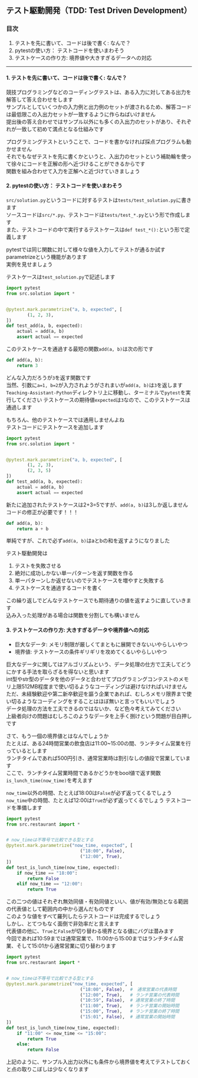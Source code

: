 ## テスト駆動開発（TDD: Test Driven Development）

### 目次
1. テストを先に書いて、コードは後で書く: なんで？
1. pytestの使い方： テストコードを使いまわそう
1. テストケースの作り方: 境界値や大きすぎるデータへの対応

---
#### 1. テストを先に書いて、コードは後で書く: なんで？
競技プログラミングなどのコーディングテストは、ある入力に対してある出力を解答して答え合わせをします  
サンプルとしていくつかの入力例と出力例のセットが渡されるため、解答コードは最低限この入出力セットが一致するように作らねばいけません  
提出後の答え合わせではサンプル以外にも多くの入出力のセットがあり、それぞれが一致して初めて満点となる仕組みです

プログラミングテストということで、コードを書かなければ採点プログラムも動かせません  
それでもなぜテストを先に書くかというと、入出力のセットという補助輪を使って徐々にコードを正解の形へ近づけることができるからです  
関数を組み合わせて入力を正解へと近づけていきましょう


#### 2. pytestの使い方： テストコードを使いまわそう
`src/solution.py`というコードに対するテストは`tests/test_solution.py`に書きます  
ソースコードは`src/*.py`、テストコードは`tests/test_*.py`という形で作成します  
また、テストコードの中で実行するテストケースは`def test_*():`という形で定義します

pytestでは同じ関数に対して様々な値を入力してテストが通るか試すparametrizeという機能があります  
実例を見せましょう

テストケースは`test_solution.py`で記述します
```python
import pytest
from src.solution import *


@pytest.mark.parametrize("a, b, expected", [
        (1, 2, 3),
])
def test_add(a, b, expected):
    actual = add(a, b)
    assert actual == expected
```

このテストケースを通過する最短の関数`add(a, b)`は次の形です
```python
def add(a, b):
    return 3
```
どんな入力だろうが`3`を返す関数です  
当然、引数に`a=1, b=2`が入力されようがされまいが`add(a, b)`は`3`を返します  
`Teaching-Assistant-Python`ディレクトリ上に移動し、ターミナルで`pytest`を実行してください
テストケースの期待値`expected`は`3`なので、このテストケースは通過します　　

もちろん、他のテストケースでは通用しませんよね  
テストコードにテストケースを追加します
```python
import pytest
from src.solution import *


@pytest.mark.parametrize("a, b, expected", [
        (1, 2, 3),
        (2, 3, 5)
])
def test_add(a, b, expected):
    actual = add(a, b)
    assert actual == expected
```

新たに追加されたテストケースは2+3=5ですが、`add(a, b)`は3しか返しません  
コードの修正が必要です！！！

```python
def add(a, b):
    return a + b
```
単純ですが、これで必ず`add(a, b)`はaとbの和を返すようになりました


テスト駆動開発は
1. テストを失敗させる
1. 絶対に成功しかない単一パターンを返す関数を作る
1. 単一パターンしか返せないのでテストケースを増やすと失敗する
1. テストケースを通過するコードを書く

この繰り返しでどんなテストケースでも期待通りの値を返すように直していきます  
込み入った処理がある場合は関数を分割しても構いません  


#### 3. テストケースの作り方: 大きすぎるデータや境界値への対応
- 巨大なデータ: メモリ制限が厳しくてまともに展開できないいやらしいやつ
- 境界値: テストケースの条件ギリギリを攻めてくるいやらしいやつ

巨大なデータに関してはアルゴリズムという、データ処理の仕方で工夫してどうにかする手法を取らざるを得ないと思います  
int型やstr型のデータを他のデータと合わせてプログラミングコンテストのメモリ上限512MB程度まで使い切るようなコーディングは避けなければいけません  
ただ、未経験歓迎や第二新卒歓迎を謳う企業であれば、むしろメモリ限界まで使い切るようなコーディングをすることはほぼ無いと言ってもいいでしょう  
データ処理の方法を工夫できるのではないか、など色々考えてみてください  
上級者向けの問題はむしろこのようなデータを上手く捌けという問題が目白押しです  

さて、もう一個の境界値とはなんでしょうか  
たとえば、ある24時間営業の飲食店は11:00~15:00の間、ランチタイム営業を行っているとします  
ランチタイムであれば500円引き、通常営業時は割引なしの値段で営業しています  
ここで、ランチタイム営業時間であるかどうかをbool値で返す関数`is_lunch_time(now_time)`を考えます

`now_time`以外の時間、たとえば18:00は`False`が必ず返ってくるでしょう  
`now_time`中の時間、たとえば12:00は`True`が必ず返ってくるでしょう
テストコードを準備します

```python
import pytest
from src.restaurant import *


# now_timeは不等号で比較できる型とする
@pytest.mark.parametrize("now_time, expected", [
                            ("18:00", False),
                            ("12:00", True),
])
def test_is_lunch_time(now_time, expected):
    if now_time == "18:00":
        return False
    elif now_time == "12:00":
        return True        
```

この二つの値はそれぞれ無効同値・有効同値といい、値が有効/無効となる範囲の代表値として範囲内の中から選んだものです  
このような値をすべて羅列したらテストコードは完成するでしょう  
しかし、とてつもなく面倒で非効率だと言えます  
代表値の他に、`True`と`False`が切り替わる境界となる値にバグは潜みます  
今回であれば10:59までは通常営業で、11:00から15:00まではランチタイム営業、そして15:01から通常営業に切り替わります

```python
import pytest
from src.restaurant import *


# now_timeは不等号で比較できる型とする
@pytest.mark.parametrize("now_time, expected", [
                            ("18:00", False),  #　通常営業の代表時間
                            ("12:00", True),   # ランチ営業の代表時間
                            ("10:59", False),  # 通常営業の終了時間
                            ("11:00", True),   # ランチ営業の開始時間
                            ("15:00", True),   # ランチ営業の終了時間
                            ("15:01", False),  # 通常営業の開始時間
])
def test_is_lunch_time(now_time, expected):
    if "11:00" <= now_time <= "15:00":
        return True
    else:
        return False      
```

上記のように、サンプル入出力以外にも条件から境界値を考えてテストしておくと点の取りこぼしは少なくなります